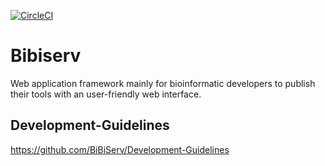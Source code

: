 [![CircleCI](https://circleci.com/gh/BiBiServ/bibiserv/tree/development.svg?style=svg)](https://circleci.com/gh/BiBiServ/bibiserv/tree/development)

# Bibiserv

Web application framework mainly for bioinformatic developers to publish their tools with an user-friendly web interface.

## Development-Guidelines

https://github.com/BiBiServ/Development-Guidelines

